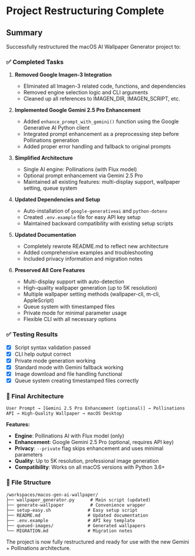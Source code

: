 # Project Restructuring Complete

## Summary

Successfully restructured the macOS AI Wallpaper Generator project to:

### ✅ Completed Tasks

1. **Removed Google Imagen-3 Integration**
   - Eliminated all Imagen-3 related code, functions, and dependencies
   - Removed engine selection logic and CLI arguments
   - Cleaned up all references to IMAGEN_DIR, IMAGEN_SCRIPT, etc.

2. **Implemented Google Gemini 2.5 Pro Enhancement**
   - Added `enhance_prompt_with_gemini()` function using the Google Generative AI Python client
   - Integrated prompt enhancement as a preprocessing step before Pollinations generation
   - Added proper error handling and fallback to original prompts

3. **Simplified Architecture**
   - Single AI engine: Pollinations (with Flux model)
   - Optional prompt enhancement via Gemini 2.5 Pro
   - Maintained all existing features: multi-display support, wallpaper setting, queue system

4. **Updated Dependencies and Setup**
   - Auto-installation of `google-generativeai` and `python-dotenv`
   - Created `.env.example` file for easy API key setup
   - Maintained backward compatibility with existing setup scripts

5. **Updated Documentation**
   - Completely rewrote README.md to reflect new architecture
   - Added comprehensive examples and troubleshooting
   - Included privacy information and migration notes

6. **Preserved All Core Features**
   - Multi-display support with auto-detection
   - High-quality wallpaper generation (up to 5K resolution)
   - Multiple wallpaper setting methods (wallpaper-cli, m-cli, AppleScript)
   - Queue system with timestamped files
   - Private mode for minimal parameter usage
   - Flexible CLI with all necessary options

### ✅ Testing Results

- [x] Script syntax validation passed
- [x] CLI help output correct
- [x] Private mode generation working
- [x] Standard mode with Gemini fallback working
- [x] Image download and file handling functional
- [x] Queue system creating timestamped files correctly

### 🎯 Final Architecture

```
User Prompt → [Gemini 2.5 Pro Enhancement (optional)] → Pollinations API → High-Quality Wallpaper → macOS Desktop
```

**Features:**
- **Engine**: Pollinations AI with Flux model (only)
- **Enhancement**: Google Gemini 2.5 Pro (optional, requires API key)
- **Privacy**: `--private` flag skips enhancement and uses minimal parameters
- **Quality**: Up to 5K resolution, professional image generation
- **Compatibility**: Works on all macOS versions with Python 3.6+

### 📁 File Structure

```
/workspaces/macos-gen-ai-wallpaper/
├── wallpaper_generator.py      # Main script (updated)
├── generate-wallpaper          # Convenience wrapper
├── setup-easy.sh              # Easy setup script
├── README.md                  # Updated documentation
├── .env.example               # API key template
├── queued-images/             # Generated wallpapers
└── MIGRATION.md               # Migration notes
```

The project is now fully restructured and ready for use with the new Gemini + Pollinations architecture.
